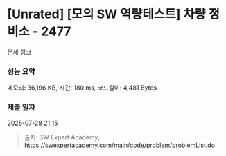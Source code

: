 # [Unrated] [모의 SW 역량테스트] 차량 정비소 - 2477 

[문제 링크](https://swexpertacademy.com/main/code/problem/problemDetail.do?contestProbId=AV6c6bgaIuoDFAXy) 

### 성능 요약

메모리: 36,196 KB, 시간: 180 ms, 코드길이: 4,481 Bytes

### 제출 일자

2025-07-28 21:15



> 출처: SW Expert Academy, https://swexpertacademy.com/main/code/problem/problemList.do